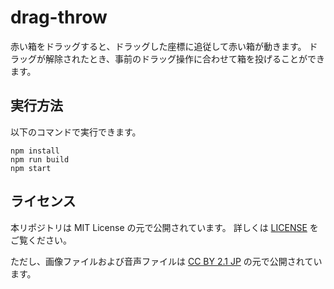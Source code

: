# drag-throw

赤い箱をドラッグすると、ドラッグした座標に追従して赤い箱が動きます。
ドラッグが解除されたとき、事前のドラッグ操作に合わせて箱を投げることができます。

## 実行方法

以下のコマンドで実行できます。

```
npm install
npm run build
npm start
```

## ライセンス

本リポジトリは MIT License の元で公開されています。
詳しくは [LICENSE](./LICENSE) をご覧ください。

ただし、画像ファイルおよび音声ファイルは
[CC BY 2.1 JP](https://creativecommons.org/licenses/by/2.1/jp/) の元で公開されています。
